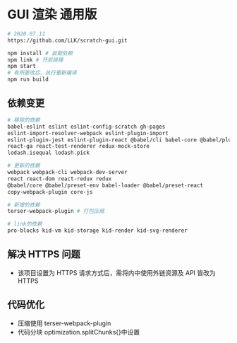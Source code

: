 # GUI 渲染 通用版

```bash
# 2020.07.11
https://github.com/LLK/scratch-gui.git

npm install # 装载依赖
npm link # 开启链接
npm start
# 有所更改后，执行重新编译
npm run build
```

## 依赖变更

```bash
# 移除的依赖
babel-eslint eslint eslint-config-scratch gh-pages
eslint-import-resolver-webpack eslint-plugin-import
eslint-plugin-jest eslint-plugin-react @babel/cli babel-core @babel/plugin-proposal-object-rest-spread @babel/plugin-syntax-dynamic-import @babel/plugin-transform-async-to-generator chromedriver enzyme enzyme-adapter-react-16 jest jest-junit mkdirp rimraf selenium-webdriver uglifyjs-webpack-plugin minlog raf
react-ga react-test-renderer redux-mock-store
lodash.isequal lodash.pick

# 更新的依赖
webpack webpack-cli webpack-dev-server
react react-dom react-redux redux
@babel/core @babel/preset-env babel-loader @babel/preset-react
copy-webpack-plugin core-js

# 新增的依赖
terser-webpack-plugin # 打包压缩

# link的依赖
pro-blocks kid-vm kid-storage kid-render kid-svg-renderer
```

## 解决 HTTPS 问题

- 该项目设置为 HTTPS 请求方式后，需将内中使用外链资源及 API 皆改为 HTTPS

## 代码优化

- 压缩使用 terser-webpack-plugin
- 代码分块 optimization.splitChunks{}中设置
